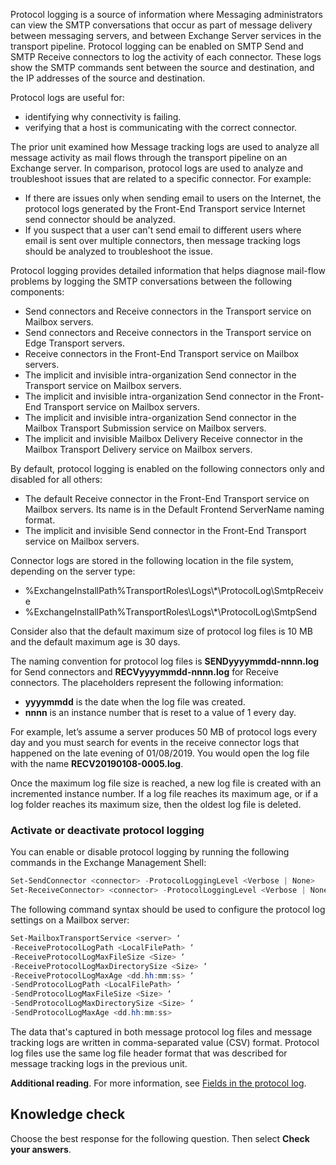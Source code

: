 Protocol logging is a source of information where Messaging administrators can view the SMTP conversations that occur as part of message delivery between messaging servers, and between Exchange Server services in the transport pipeline. Protocol logging can be enabled on SMTP Send and SMTP Receive connectors to log the activity of each connector. These logs show the SMTP commands sent between the source and destination, and the IP addresses of the source and destination.

Protocol logs are useful for:

 -  identifying why connectivity is failing.
 -  verifying that a host is communicating with the correct connector.

The prior unit examined how Message tracking logs are used to analyze all message activity as mail flows through the transport pipeline on an Exchange server. In comparison, protocol logs are used to analyze and troubleshoot issues that are related to a specific connector. For example:

 -  If there are issues only when sending email to users on the Internet, the protocol logs generated by the Front-End Transport service Internet send connector should be analyzed.
 -  If you suspect that a user can't send email to different users where email is sent over multiple connectors, then message tracking logs should be analyzed to troubleshoot the issue.

Protocol logging provides detailed information that helps diagnose mail-flow problems by logging the SMTP conversations between the following components:

 -  Send connectors and Receive connectors in the Transport service on Mailbox servers.
 -  Send connectors and Receive connectors in the Transport service on Edge Transport servers.
 -  Receive connectors in the Front-End Transport service on Mailbox servers.
 -  The implicit and invisible intra-organization Send connector in the Transport service on Mailbox servers.
 -  The implicit and invisible intra-organization Send connector in the Front-End Transport service on Mailbox servers.
 -  The implicit and invisible intra-organization Send connector in the Mailbox Transport Submission service on Mailbox servers.
 -  The implicit and invisible Mailbox Delivery Receive connector in the Mailbox Transport Delivery service on Mailbox servers.

By default, protocol logging is enabled on the following connectors only and disabled for all others:

 -  The default Receive connector in the Front-End Transport service on Mailbox servers. Its name is in the Default Frontend ServerName naming format.
 -  The implicit and invisible Send connector in the Front-End Transport service on Mailbox servers.

Connector logs are stored in the following location in the file system, depending on the server type:

 -  %ExchangeInstallPath%TransportRoles\\Logs\\\*\\ProtocolLog\\SmtpReceive
 -  %ExchangeInstallPath%TransportRoles\\Logs\\\*\\ProtocolLog\\SmtpSend

Consider also that the default maximum size of protocol log files is 10 MB and the default maximum age is 30 days.

The naming convention for protocol log files is **SENDyyyymmdd-nnnn.log** for Send connectors and **RECVyyyymmdd-nnnn.log** for Receive connectors. The placeholders represent the following information:

 -  **yyyymmdd** is the date when the log file was created.
 -  **nnnn** is an instance number that is reset to a value of 1 every day.

For example, let’s assume a server produces 50 MB of protocol logs every day and you must search for events in the receive connector logs that happened on the late evening of 01/08/2019. You would open the log file with the name **RECV20190108-0005.log**.

Once the maximum log file size is reached, a new log file is created with an incremented instance number. If a log file reaches its maximum age, or if a log folder reaches its maximum size, then the oldest log file is deleted.

### Activate or deactivate protocol logging

You can enable or disable protocol logging by running the following commands in the Exchange Management Shell:

```powershell
Set-SendConnector <connector> -ProtocolLoggingLevel <Verbose | None>
Set-ReceiveConnector> <connector> -ProtocolLoggingLevel <Verbose | None>

```

The following command syntax should be used to configure the protocol log settings on a Mailbox server:

```powershell
Set-MailboxTransportService <server> ‘  
-ReceiveProtocolLogPath <LocalFilePath> ‘  
-ReceiveProtocolLogMaxFileSize <Size> ‘  
-ReceiveProtocolLogMaxDirectorySize <Size> ‘  
-ReceiveProtocolLogMaxAge <dd.hh:mm:ss> ‘  
-SendProtocolLogPath <LocalFilePath> ‘  
-SendProtocolLogMaxFileSize <Size> ‘  
-SendProtocolLogMaxDirectorySize <Size> ‘  
-SendProtocolLogMaxAge <dd.hh:mm:ss>

```

The data that's captured in both message protocol log files and message tracking logs are written in comma-separated value (CSV) format. Protocol log files use the same log file header format that was described for message tracking logs in the previous unit.

**Additional reading**. For more information, see [Fields in the protocol log](/exchange/mail-flow/connectors/protocol-logging?azure-portal=true).

## Knowledge check

Choose the best response for the following question. Then select **Check your answers**.